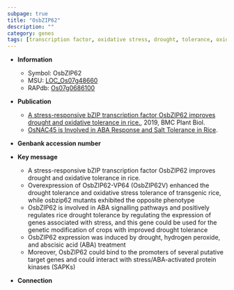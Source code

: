 ```yaml
---
subpage: true
title: "OsbZIP62"
description: ""
category: genes
tags: [transcription factor, oxidative stress, drought, tolerance, oxidative,  ABA , drought tolerance, stress, abscisic acid, ABA, protein kinase, stress tolerance]
---
```


* **Information**  
    + Symbol: OsbZIP62  
    + MSU: [LOC_Os07g48660](http://rice.plantbiology.msu.edu/cgi-bin/ORF_infopage.cgi?orf=LOC_Os07g48660)  
    + RAPdb: [Os07g0686100](http://rapdb.dna.affrc.go.jp/viewer/gbrowse_details/irgsp1?name=Os07g0686100)  

* **Publication**  
    + [A stress-responsive bZIP transcription factor OsbZIP62 improves drought and oxidative tolerance in rice.](http://www.ncbi.nlm.nih.gov/pubmed?term=A+stress-responsive+bZIP+transcription+factor+OsbZIP62+improves+drought+and+oxidative+tolerance+in+rice.%5BTitle%5D), 2019, BMC Plant Biol.
    + [OsNAC45 is Involved in ABA Response and Salt Tolerance in Rice](N+Y).

* **Genbank accession number**  

* **Key message**  
    + A stress-responsive bZIP transcription factor OsbZIP62 improves drought and oxidative tolerance in rice.
    + Overexpression of OsbZIP62-VP64 (OsbZIP62V) enhanced the drought tolerance and oxidative stress tolerance of transgenic rice, while osbzip62 mutants exhibited the opposite phenotype
    + OsbZIP62 is involved in ABA signalling pathways and positively regulates rice drought tolerance by regulating the expression of genes associated with stress, and this gene could be used for the genetic modification of crops with improved drought tolerance
    + OsbZIP62 expression was induced by drought, hydrogen peroxide, and abscisic acid (ABA) treatment
    + Moreover, OsbZIP62 could bind to the promoters of several putative target genes and could interact with stress/ABA-activated protein kinases (SAPKs)

* **Connection**  



